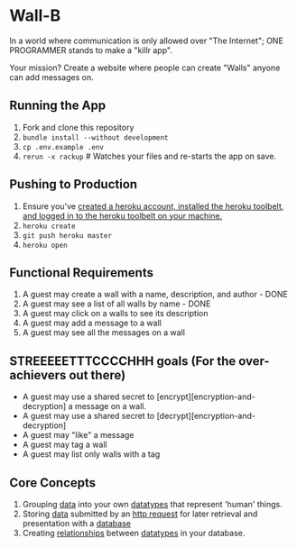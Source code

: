 # Wall-B

In a world where communication is only allowed over "The Internet"; ONE
PROGRAMMER stands to make a "killr app".

Your mission? Create a website where people can create "Walls" anyone can add
messages on.

## Running the App

1. Fork and clone this repository
1. `bundle install --without development`
1. `cp .env.example .env`
1. `rerun -x rackup` # Watches your files and re-starts the app on save.

## Pushing to Production

1. Ensure you've [created a heroku account, installed the heroku toolbelt, and
   logged in to the heroku toolbelt on your machine.][heroku-quickstart]
1. `heroku create`
1. `git push heroku master`
1. `heroku open`

## Functional Requirements

1. A guest may create a wall with a name, description, and author - DONE
2. A guest may see a list of all walls by name - DONE
3. A guest may click on a walls to see its description
4. A guest may add a message to a wall
5. A guest may see all the messages on a wall

## STREEEEETTTCCCCHHH goals (For the over-achievers out there)

* A guest may use a shared secret to [encrypt][encryption-and-decryption] a message on a wall.
* A guest may use a shared secret to [decrypt][encryption-and-decryption]
* A guest may "like" a message
* A guest may tag a wall
* A guest may list only walls with a tag

## Core Concepts
1. Grouping [data][data] into your own [datatypes][datatypes] that represent
   'human' things.
1. Storing [data][data] submitted by an [http request][request] for later
   retrieval and presentation with a [database][database]
1. Creating [relationships][relational-databases] between [datatypes][datatypes] in
   your database.

[heroku-quickstart]:https://devcenter.heroku.com/articles/quickstart
[encryption-and-decyption]:https://github.com/codeunion/web-fundamentals/wiki/Glossary#encryption
[data]:https://github.com/codeunion/web-fundamentals/wiki/Glossary#data
[datatypes]:https://github.com/codeunion/web-fundamentals/wiki/Glossary#datatypes
[request]:https://github.com/codeunion/web-fundamentals/wiki/Glossary#request
[relational-databases]:https://github.com/codeunion/web-fundamentals/wiki/Glossary#relational-databases
[database]:https://github.com/codeunion/web-fundamentals/wiki/Glossary#database
